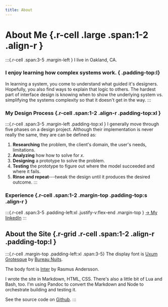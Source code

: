 ```yaml
---
title: About
---
```


# About Me {.r-cell .large .span:1-2 .align-r }
:::{.r-cell .span:3-5 .margin-left }
I live in Oakland, CA.

### I enjoy learning how complex systems work. { .padding-top:l}
In learning a system, you come to understand what guided it's designers. Hopefully, you also find ways to explain that logic to others. The hardest part of interface design is knowing when to show the underlying system vs. simplifying the systems complexity so that it doesn't get in the way.
:::

### My Design Process {.r-cell .span:1-2 .align-r .padding-top:xl }
:::{.r-cell .span:3-5 .margin-left  .padding-top:xl }
I generally move through five phases on a design project. Although their implementation is never really the same, they are can be defined as:

1. **Researching** the problem, the client's domain, the user's needs, limitations.
2. **Analyzing** how how to solve for _x_.
3. **Designing** a prototype to solve the problem.
4. **Testing** the prototype to figure out where the model succeeded and where  it fails.
5. **Rinse and repeat**---tweak the design until it produces the desired outcome.
:::
<!--
:::{.r-cell .span:2-4 .margin-top }
### I want to make systems that improve the human conditions 
The less time we have to spend in front of a screen, the better.
:::
-->

### Experience {.r-cell .span:1-2 .margin-top .padding-top:s .align-r }
:::{.r-cell .span:3-5 .padding-left:xl .justify-v:flex-end .margin-top  }
[&#8594; My linkedIn](https://www.linkedin.com/in/xavier-valarino-17b10061/)
:::

<!--
I try to take the concepts I learn from these explorations and apply them to my work—like the composability and ostensible simplicity of software like  [`coreutils`](https://www.gnu.org/software/coreutils/) or [NodeJS streams](https://nodejs.org/api/stream.html).
-->
## About the Site {.r-grid .r-cell .span:1-2 .align-r .padding-top:l }
:::{.r-cell .margin-top .padding-left:xl .span:3-5}
The display font is [Uxum Grotesque](https://uxum.mdn.market/) by [Bureau Nuits](https://www.bureaunuits.com/).

The body font is [Inter](https://rsms.me/inter/) by Rasmus Andersson.

I wrote the site in Markdown, HTML, CSS. There's also a little bit of Lua and Bash, too. I'm using Pandoc to convert the Markdown and Node to orchestrate building and testing it.

See the source code on [Github](https://github.com/xaviervalarino/portfolio).
:::

<div class="r-cell span:row margin padding:xl">
<!-- nice kludge ya got there. maybe just build a footer... -->
</div>
